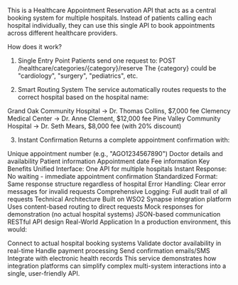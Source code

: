 This is a Healthcare Appointment Reservation API that acts as a central booking system for multiple hospitals.
Instead of patients calling each hospital individually, they can use this single API to book appointments across different healthcare providers.

How does it work?
1. Single Entry Point
Patients send one request to: POST /healthcare/categories/{category}/reserve
The {category} could be "cardiology", "surgery", "pediatrics", etc.

2. Smart Routing System
The service automatically routes requests to the correct hospital based on the hospital name:

Grand Oak Community Hospital → Dr. Thomas Collins, $7,000 fee
Clemency Medical Center → Dr. Anne Clement, $12,000 fee
Pine Valley Community Hospital → Dr. Seth Mears, $8,000 fee (with 20% discount)

3. Instant Confirmation
Returns a complete appointment confirmation with:

Unique appointment number (e.g., "AGO1234567890")
Doctor details and availability
Patient information
Appointment date
Fee information
Key Benefits
Unified Interface: One API for multiple hospitals
Instant Response: No waiting - immediate appointment confirmation
Standardized Format: Same response structure regardless of hospital
Error Handling: Clear error messages for invalid requests
Comprehensive Logging: Full audit trail of all requests
Technical Architecture
Built on WSO2 Synapse integration platform
Uses content-based routing to direct requests
Mock responses for demonstration (no actual hospital systems)
JSON-based communication
RESTful API design
Real-World Application
In a production environment, this would:

Connect to actual hospital booking systems
Validate doctor availability in real-time
Handle payment processing
Send confirmation emails/SMS
Integrate with electronic health records
This service demonstrates how integration platforms can simplify complex multi-system interactions into a single, user-friendly API.
